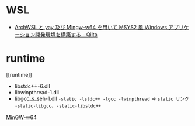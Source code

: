 
# WSL
- [ArchWSL と yay 及び Mingw-w64 を用いて MSYS2 風 Windows アプリケーション開発環境を構築する - Qiita](https://qiita.com/EarthSimilarityIndex/items/38c854b009b22d143b0b)

# runtime
[[runtime]]
-   libstdc++-6.dll
-   libwinpthread-1.dll
-   libgcc_s_seh-1.dll
`-static -lstdc++ -lgcc -lwinpthread` => `static リンク`
`-static-libgcc`、`-static-libstdc++`


[MinGW-w64](https://www.mingw-w64.org/)




